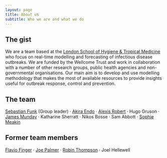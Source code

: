 ```yaml
---
layout: page
title: About us
subtitle: Who we are and what we do
---
```


## The gist 
We are a team based at the [London School of Hygiene & Tropical Medicine](https://www.lshtm.ac.uk) who focus on real-time modelling and forecasting of infectious disease outbreaks. We are funded by the Wellcome Trust and work in collaboration with a number of other research groups, public health agencies and non-governmental organisations. Our main aim is to develop and use modelling methodology that makes the most of available resources to provide insights useful for outbreak response, control and prevention. 

## The team

[Sebastian Funk](https://www.lshtm.ac.uk/aboutus/people/funk.sebastian) (Group leader) · [Akira Endo](https://www.lshtm.ac.uk/aboutus/people/endo.akira) · [Alexis Robert](https://www.lshtm.ac.uk/aboutus/people/robert.alexis) · Hugo Gruson · [James Munday](https://www.lshtm.ac.uk/aboutus/people/munday.james) · Katharine Sherratt · Nikos Bosse · Sam Abbott · [Sophie Meakin](https://www.lshtm.ac.uk/aboutus/people/meakin.sophie)

## Former team members

[Flavio Finger](https://ffinger.github.io/) · [Joe Palmer](https://pure.royalholloway.ac.uk/portal/en/persons/joseph-palmer(dce02baf-426d-4ea1-a242-818b7cf5158a).html) · [Robin Thompson](https://warwick.ac.uk/fac/sci/maths/people/staff/thompson/) · Joel Hellewell
